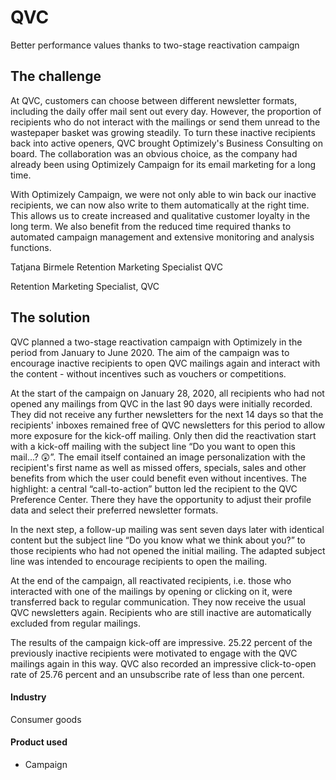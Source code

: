 # QVC

Better performance values thanks to two-stage reactivation campaign

## The challenge

At QVC, customers can choose between different newsletter formats, including the
daily offer mail sent out every day. However, the proportion of recipients who
do not interact with the mailings or send them unread to the wastepaper basket
was growing steadily. To turn these inactive recipients back into active
openers, QVC brought Optimizely's Business Consulting on board. The
collaboration was an obvious choice, as the company had already been using
Optimizely Campaign for its email marketing for a long time.

With Optimizely Campaign, we were not only able to win back our inactive
recipients, we can now also write to them automatically at the right time. This
allows us to create increased and qualitative customer loyalty in the long term.
We also benefit from the reduced time required thanks to automated campaign
management and extensive monitoring and analysis functions.

Tatjana Birmele Retention Marketing Specialist QVC

Retention Marketing Specialist, QVC

## The solution

QVC planned a two-stage reactivation campaign with Optimizely in the period from
January to June 2020. The aim of the campaign was to encourage inactive
recipients to open QVC mailings again and interact with the content - without
incentives such as vouchers or competitions.

At the start of the campaign on January 28, 2020, all recipients who had not
opened any mailings from QVC in the last 90 days were initially recorded. They
did not receive any further newsletters for the next 14 days so that the
recipients' inboxes remained free of QVC newsletters for this period to allow
more exposure for the kick-off mailing. Only then did the reactivation start
with a kick-off mailing with the subject line “Do you want to open this mail...?
😲”. The email itself contained an image personalization with the recipient's
first name as well as missed offers, specials, sales and other benefits from
which the user could benefit even without incentives. The highlight: a central
“call-to-action” button led the recipient to the QVC Preference Center. There
they have the opportunity to adjust their profile data and select their
preferred newsletter formats.

In the next step, a follow-up mailing was sent seven days later with identical
content but the subject line “Do you know what we think about you?” to those
recipients who had not opened the initial mailing. The adapted subject line was
intended to encourage recipients to open the mailing.

At the end of the campaign, all reactivated recipients, i.e. those who
interacted with one of the mailings by opening or clicking on it, were
transferred back to regular communication. They now receive the usual QVC
newsletters again. Recipients who are still inactive are automatically excluded
from regular mailings.

The results of the campaign kick-off are impressive. 25.22 percent of the
previously inactive recipients were motivated to engage with the QVC mailings
again in this way. QVC also recorded an impressive click-to-open rate of 25.76
percent and an unsubscribe rate of less than one percent.

#### Industry

Consumer goods

#### Product used

- Campaign
